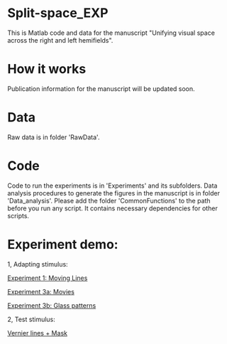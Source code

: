 # Split-space_EXP

This is Matlab code and data for the manuscript "Unifying visual space across the right and left hemifields".

# How it works
Publication information for the manuscript will be updated soon.

# Data 
Raw data is in folder 'RawData'.

# Code
Code to run the experiments is in 'Experiments' and its subfolders.
Data analysis procedures to generate the figures in the manuscript is in folder 'Data_analysis'.
Please add the folder 'CommonFunctions' to the path before you run any script. It contains necessary dependencies for other scripts.


# Experiment demo:

1, Adapting stimulus:
    
  [Experiment 1: Moving Lines](https://youtu.be/fGQWkYhjlW0)
    
  [Experiment 3a: Movies](https://youtu.be/WLjJ_x6tFrY)
    
  [Experiment 3b: Glass patterns](https://youtu.be/RUs59ob3c-8)


2, Test stimulus:
     
  [Vernier lines + Mask](https://youtu.be/qAieEh59wlo)

